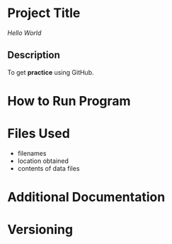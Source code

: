 # Project Title
*Hello World*
## Description
To get **practice** using GitHub.
# How to Run Program

# Files Used
- filenames
- location obtained
- contents of data files
# Additional Documentation

# Versioning
